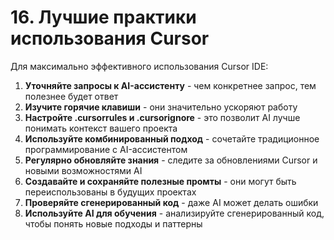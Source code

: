 # 16. Лучшие практики использования Cursor


Для максимально эффективного использования Cursor IDE:

1. **Уточняйте запросы к AI-ассистенту** - чем конкретнее запрос, тем полезнее будет ответ
2. **Изучите горячие клавиши** - они значительно ускоряют работу
3. **Настройте .cursorrules и .cursorignore** - это позволит AI лучше понимать контекст вашего проекта
4. **Используйте комбинированный подход** - сочетайте традиционное программирование с AI-ассистентом
5. **Регулярно обновляйте знания** - следите за обновлениями Cursor и новыми возможностями AI
6. **Создавайте и сохраняйте полезные промты** - они могут быть переиспользованы в будущих проектах
7. **Проверяйте сгенерированный код** - даже AI может делать ошибки
8. **Используйте AI для обучения** - анализируйте сгенерированный код, чтобы понять новые подходы и паттерны

